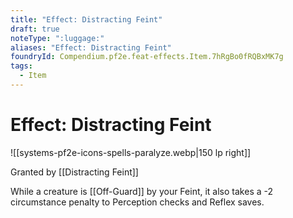 ```yaml
---
title: "Effect: Distracting Feint"
draft: true
noteType: ":luggage:"
aliases: "Effect: Distracting Feint"
foundryId: Compendium.pf2e.feat-effects.Item.7hRgBo0fRQBxMK7g
tags:
  - Item
---
```


# Effect: Distracting Feint
![[systems-pf2e-icons-spells-paralyze.webp|150 lp right]]

Granted by [[Distracting Feint]]

While a creature is [[Off-Guard]] by your Feint, it also takes a -2 circumstance penalty to Perception checks and Reflex saves.
